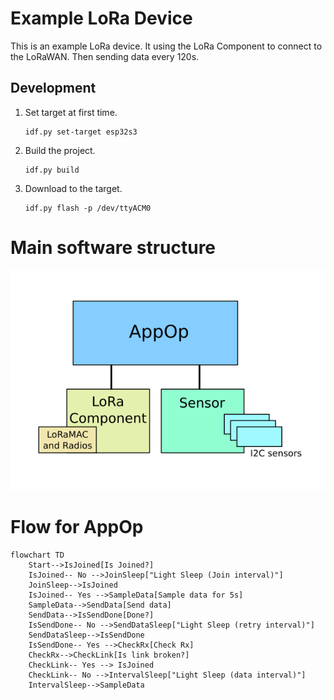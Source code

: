 # Example LoRa Device

This is an example LoRa device. It using the LoRa Component to connect to the LoRaWAN. Then sending data every 120s.



## Development

1. Set target at first time.

   ```
   idf.py set-target esp32s3
   ```

    

2. Build the project.

   ```
   idf.py build
   ```
   
      

4. Download to the target.

   ```
   idf.py flash -p /dev/ttyACM0
   ```




# Main software structure

![SoftwareStructure](doc/SoftwareStructure.png)

# Flow for AppOp

```mermaid
flowchart TD
	Start-->IsJoined[Is Joined?]
	IsJoined-- No -->JoinSleep["Light Sleep (Join interval)"]
	JoinSleep-->IsJoined
	IsJoined-- Yes -->SampleData[Sample data for 5s]
	SampleData-->SendData[Send data]
	SendData-->IsSendDone[Done?]
	IsSendDone-- No -->SendDataSleep["Light Sleep (retry interval)"]
	SendDataSleep-->IsSendDone
	IsSendDone-- Yes -->CheckRx[Check Rx]
	CheckRx-->CheckLink[Is link broken?]
	CheckLink-- Yes --> IsJoined
	CheckLink-- No -->IntervalSleep["Light Sleep (data interval)"]
	IntervalSleep-->SampleData
	
```

